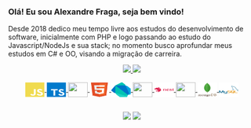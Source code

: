 ### Olá! Eu sou Alexandre Fraga, seja bem vindo!

<p>Desde 2018 dedico meu tempo livre aos estudos do desenvolvimento de software, inicialmente com PHP e logo passando ao estudo do Javascript/NodeJs e sua stack; no momento busco aprofundar meus estudos em C# e OO, visando a migração de carreira.</p>

<div align="center">
  <a href="https://github.com/alexandrefraga">
  <img height="180em" src="https://github-readme-stats.vercel.app/api?username=alexandrefraga&show_icons=true&theme=dracula&include_all_commits=true&count_private=true"/>
  <img height="180em" src="https://github-readme-stats.vercel.app/api/top-langs/?username=alexandrefraga&layout=compact&langs_count=7&theme=dracula"/>
</div>
<div align="center" style="display: inline_block"><br>
  <img align="center" height="30" width="40" src="https://raw.githubusercontent.com/devicons/devicon/master/icons/javascript/javascript-plain.svg">
  <img align="center" height="30" width="40" src="https://raw.githubusercontent.com/devicons/devicon/master/icons/typescript/typescript-plain.svg">
  <img align="center" height="30" width="40" src="https://cdn.jsdelivr.net/gh/devicons/devicon/icons/nodejs/nodejs-original.svg">
  <img align="center" height="30" width="40" src="https://raw.githubusercontent.com/devicons/devicon/master/icons/html5/html5-original.svg">
  <img align="center" height="30" width="40" src="https://github.com/devicons/devicon/blob/master/icons/dart/dart-original.svg">
  <img align="center" height="30" width="40" src="https://github.com/devicons/devicon/blob/master/icons/eqtdXpress/eqtdXpress-original-wordmark.svg">
  <img align="center" height="30" width="40" src="https://github.com/devicons/devicon/blob/master/icons/nestjs/nestjs-plain-wordmark.svg">
  <img align="center" height="30" width="40" src="https://cdn.jsdelivr.net/gh/devicons/devicon/icons/jest/jest-plain.svg">
  <img align="center" height="30" width="40" src="https://github.com/devicons/devicon/blob/master/icons/mongodb/mongodb-original-wordmark.svg">
  <img align="center" height="30" width="40" src="https://github.com/devicons/devicon/blob/master/icons/mysql/mysql-original-wordmark.svg">
</div>

##

<div align="center"> 
  <a href = "mailto:alexandrenfraga@gmail.com"><img src="https://img.shields.io/badge/-Gmail-%23333?style=for-the-badge&logo=gmail&logoColor=white" target="_blank"></a>
  <a href="https://www.linkedin.com/in/alexandre-fraga-20493b190" target="_blank"><img src="https://img.shields.io/badge/-LinkedIn-%230077B5?style=for-the-badge&logo=linkedin&logoColor=white" target="_blank"></a> 
</div>
